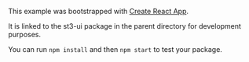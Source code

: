 This example was bootstrapped with [Create React App](https://github.com/facebook/create-react-app).

It is linked to the st3-ui package in the parent directory for development purposes.

You can run `npm install` and then `npm start` to test your package.
